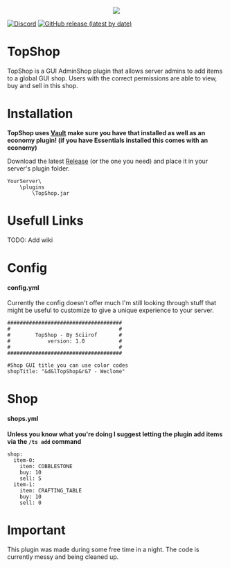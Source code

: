 <p align="center"> 
<img src="https://i.ibb.co/0KWhPY8/Top-Shop-Banner.png">
</p>

[![Discord](https://img.shields.io/discord/703255127347429386?color=%23738ADB&label=discord)](https://discord.gg/jPJ9Ugs)
[![GitHub release (latest by date)](https://img.shields.io/github/v/release/Sciirof/TopShop)](https://github.com/Sciirof/TopShop/releases/latest/)
# TopShop
TopShop is a GUI AdminShop plugin that allows server admins to add items to a global GUI shop. 
Users with the correct permissions are able to view, buy and sell in this shop.

# Installation
**TopShop uses [Vault](https://www.spigotmc.org/resources/vault.34315/) make sure you have that installed as well as an economy plugin! (if you have Essentials installed this comes with an economy)**

Download the latest [Release](https://github.com/Sciirof/TopShop/releases/) (or the one you need) and place it in your server's plugin folder.

```
YourServer\
    \plugins
        \TopShop.jar
```

# Usefull Links
TODO: Add wiki

# Config
#### config.yml
Currently the config doesn't offer much I'm still looking through stuff that might be useful to customize to give a unique experience to your server.
```
#####################################
#                                   #
#        TopShop - By Sciirof       # 
#            version: 1.0           #
#                                   #
#####################################

#Shop GUI title you can use color codes
shopTitle: "&d&lTopShop&r&7 - Weclome"
```

# Shop
#### shops.yml
**Unless you know what you're doing I suggest letting the plugin add items via the `/ts add` command**
```
shop:
  item-0:
    item: COBBLESTONE
    buy: 10
    sell: 5
  item-1:
    item: CRAFTING_TABLE
    buy: 10
    sell: 0
```

# Important
This plugin was made during some free time in a night. The code is currently messy and being cleaned up.
